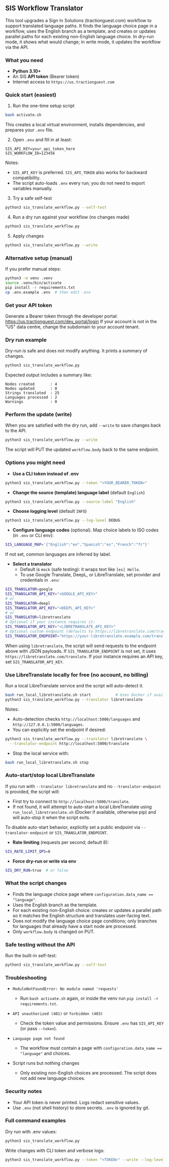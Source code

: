 ## SIS Workflow Translator

This tool upgrades a Sign In Solutions (tractionguest.com) workflow to support translated language paths. It finds the language choice page in a workflow, uses the English branch as a template, and creates or updates parallel paths for each existing non-English language choice. In dry-run mode, it shows what would change; in write mode, it updates the workflow via the API.

### What you need

- **Python 3.10+**
- An SIS **API token** (Bearer token)
- Internet access to `https://us.tractionguest.com`

### Quick start (easiest)

1) Run the one-time setup script
```bash
bash activate.sh
```
This creates a local virtual environment, installs dependencies, and prepares your `.env` file.

2) Open `.env` and fill in at least:
```
SIS_API_KEY=your_api_token_here
SIS_WORKFLOW_ID=123456
```
Notes:
- `SIS_API_KEY` is preferred. `SIS_API_TOKEN` also works for backward compatibility.
- The script auto-loads `.env` every run; you do not need to export variables manually.

3) Try a safe self-test
```bash
python3 sis_translate_workflow.py --self-test
```

4) Run a dry run against your workflow (no changes made)
```bash
python3 sis_translate_workflow.py
```

5) Apply changes
```bash
python3 sis_translate_workflow.py --write
```

### Alternative setup (manual)

If you prefer manual steps:
```bash
python3 -m venv .venv
source .venv/bin/activate
pip install -r requirements.txt
cp .env.example .env  # then edit .env
```

### Get your API token

Generate a Bearer token through the developer portal: https://us.tractionguest.com/dev_portal/login
If your account is not in the "US" data centre, change the subdomain to your account tenant.

### Dry run example

Dry-run is safe and does not modify anything. It prints a summary of changes.
```bash
python3 sis_translate_workflow.py
```

Expected output includes a summary like:
```
Nodes created       : 4
Nodes updated       : 0
Strings translated  : 25
Languages processed : 2
Warnings            : 0
```

### Perform the update (write)

When you are satisfied with the dry run, add `--write` to save changes back to the API.
```bash
python3 sis_translate_workflow.py --write
```

The script will PUT the updated `workflow.body` back to the same endpoint.

### Options you might need

- **Use a CLI token instead of .env**
```bash
python3 sis_translate_workflow.py --token "<YOUR_BEARER_TOKEN>"
```

- **Change the source (template) language label** (default `English`)
```bash
python3 sis_translate_workflow.py --source-label "English"
```

- **Choose logging level** (default `INFO`)
```bash
python3 sis_translate_workflow.py --log-level DEBUG
```

- **Configure language codes** (optional). Map choice labels to ISO codes (in `.env` or CLI env):
```bash
SIS_LANGUAGE_MAP='{"English":"en","Spanish":"es","French":"fr"}'
```
If not set, common languages are inferred by label.

- **Select a translator**
  - Default is `mock` (safe testing): it wraps text like `[es] Hello`.
  - To use Google Translate, DeepL, or LibreTranslate, set provider and credentials in `.env`:
```bash
SIS_TRANSLATOR=google
SIS_TRANSLATOR_API_KEY="<GOOGLE_API_KEY>"
# or
SIS_TRANSLATOR=deepl
SIS_TRANSLATOR_API_KEY="<DEEPL_API_KEY>"
# or
SIS_TRANSLATOR=libretranslate
# Optional if your instance requires it:
SIS_TRANSLATOR_API_KEY="<LIBRETRANSLATE_API_KEY>"
# Optional custom endpoint (defaults to https://libretranslate.com/translate):
SIS_TRANSLATOR_ENDPOINT="https://your-libretranslate.example.com/translate"
```

When using `libretranslate`, the script will send requests to the endpoint above with JSON payloads. If `SIS_TRANSLATOR_ENDPOINT` is not set, it uses `https://libretranslate.com/translate`. If your instance requires an API key, set `SIS_TRANSLATOR_API_KEY`.

### Use LibreTranslate locally for free (no account, no billing)

Run a local LibreTranslate service and the script will auto-detect it.

```bash
bash run_local_libretranslate.sh start           # Uses Docker if available, otherwise pip
python3 sis_translate_workflow.py --translator libretranslate
```

Notes:
- Auto-detection checks `http://localhost:5000/languages` and `http://127.0.0.1:5000/languages`.
- You can explicitly set the endpoint if desired:
```bash
python3 sis_translate_workflow.py --translator libretranslate \
  --translator-endpoint http://localhost:5000/translate
```
- Stop the local service with:
```bash
bash run_local_libretranslate.sh stop
```

### Auto-start/stop local LibreTranslate

If you run with `--translator libretranslate` and no `--translator-endpoint` is provided, the script will:
- First try to connect to `http://localhost:5000/translate`.
- If not found, it will attempt to auto-start a local LibreTranslate using `run_local_libretranslate.sh` (Docker if available, otherwise pip) and will auto-stop it when the script exits.

To disable auto-start behavior, explicitly set a public endpoint via `--translator-endpoint` or `SIS_TRANSLATOR_ENDPOINT`.

- **Rate limiting** (requests per second; default 8):
```bash
SIS_RATE_LIMIT_QPS=6
```

- **Force dry-run or write via env**
```bash
SIS_DRY_RUN=true  # or false
```

### What the script changes

- Finds the language choice page where `configuration.data_name == "language"`.
- Uses the English branch as the template.
- For each existing non-English choice: creates or updates a parallel path so it matches the English structure and translates user-facing text.
- Does not modify the language choice page conditions; only branches for languages that already have a start node are processed.
- Only `workflow.body` is changed on PUT.

### Safe testing without the API

Run the built-in self-test:
```bash
python3 sis_translate_workflow.py --self-test
```

### Troubleshooting

- `ModuleNotFoundError: No module named 'requests'`
  - Run `bash activate.sh` again, or inside the venv run `pip install -r requirements.txt`.

- `API unauthorized (401)` or `forbidden (403)`
  - Check the token value and permissions. Ensure `.env` has `SIS_API_KEY` (or pass `--token`).

- `Language page not found`
  - The workflow must contain a page with `configuration.data_name == "language"` and choices.

- Script runs but nothing changes
  - Only existing non-English choices are processed. The script does not add new language choices.

### Security notes

- Your API token is never printed. Logs redact sensitive values.
- Use `.env` (not shell history) to store secrets. `.env` is ignored by git.

### Full command examples

Dry run with .env values:
```bash
python3 sis_translate_workflow.py
```

Write changes with CLI token and verbose logs:
```bash
python3 sis_translate_workflow.py --token "<TOKEN>" --write --log-level DEBUG
```

